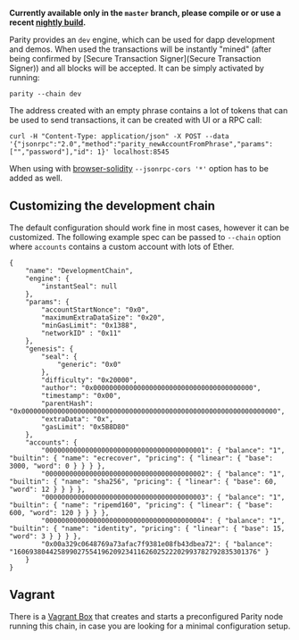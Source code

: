 **Currently available only in the `master` branch, please compile or or use a recent [nightly build](https://gitlab.ethcore.io/Mirrors/ethcore-parity/builds).**

Parity provides an `dev` engine, which can be used for dapp development and demos. When used the transactions will be instantly "mined" (after being confirmed by [Secure Transaction Signer](Secure Transaction Signer)) and all blocks will be accepted. It can be simply activated by running:
```
parity --chain dev
```
The address created with an empty phrase contains a lot of tokens that can be used to send transactions, it can be created with UI or a RPC call:
```
curl -H "Content-Type: application/json" -X POST --data '{"jsonrpc":"2.0","method":"parity_newAccountFromPhrase","params":["","password"],"id": 1}' localhost:8545
```

When using with [browser-solidity](https://ethereum.github.io/browser-solidity) `--jsonrpc-cors '*'` option has to be added as well.

## Customizing the development chain

The default configuration should work fine in most cases, however it can be customized. The following example spec can be passed to `--chain` option where `accounts` contains a custom account with lots of Ether.
```
{
	"name": "DevelopmentChain",
	"engine": {
		"instantSeal": null
	},
	"params": {
		"accountStartNonce": "0x0",
		"maximumExtraDataSize": "0x20",
		"minGasLimit": "0x1388",
		"networkID" : "0x11"
	},
	"genesis": {
		"seal": {
			"generic": "0x0"
		},
		"difficulty": "0x20000",
		"author": "0x0000000000000000000000000000000000000000",
		"timestamp": "0x00",
		"parentHash": "0x0000000000000000000000000000000000000000000000000000000000000000",
		"extraData": "0x",
		"gasLimit": "0x5B8D80"
	},
	"accounts": {
		"0000000000000000000000000000000000000001": { "balance": "1", "builtin": { "name": "ecrecover", "pricing": { "linear": { "base": 3000, "word": 0 } } } },
		"0000000000000000000000000000000000000002": { "balance": "1", "builtin": { "name": "sha256", "pricing": { "linear": { "base": 60, "word": 12 } } } },
		"0000000000000000000000000000000000000003": { "balance": "1", "builtin": { "name": "ripemd160", "pricing": { "linear": { "base": 600, "word": 120 } } } },
		"0000000000000000000000000000000000000004": { "balance": "1", "builtin": { "name": "identity", "pricing": { "linear": { "base": 15, "word": 3 } } } },
		"0x00a329c0648769a73afac7f9381e08fb43dbea72": { "balance": "1606938044258990275541962092341162602522202993782792835301376" }
	}
}
```


## Vagrant
There is a [Vagrant Box](https://github.com/jesuscript/vagrant-eth-env) that creates and starts a preconfigured Parity node running this chain, in case you are looking for a minimal configuration setup. 
